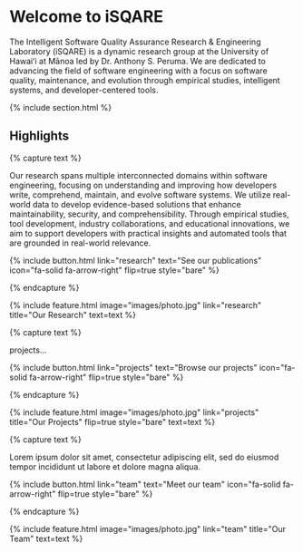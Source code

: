 ---
---

# Welcome to iSQARE

The Intelligent Software Quality Assurance Research & Engineering Laboratory (iSQARE) is a dynamic research group at the University of Hawaiʻi at Mānoa led by Dr. Anthony S. Peruma. We are dedicated to advancing the field of software engineering with a focus on software quality, maintenance, and evolution through empirical studies, intelligent systems, and developer-centered tools.

{% include section.html %}

## Highlights

{% capture text %}

Our research spans multiple interconnected domains within software engineering, focusing on understanding and improving how developers write, comprehend, maintain, and evolve software systems. We utilize real-world data to develop evidence-based solutions that enhance maintainability, security, and comprehensibility. Through empirical studies, tool development, industry collaborations, and educational innovations, we aim to support developers with practical insights and automated tools that are grounded in real-world relevance.

{%
  include button.html
  link="research"
  text="See our publications"
  icon="fa-solid fa-arrow-right"
  flip=true
  style="bare"
%}

{% endcapture %}

{%
  include feature.html
  image="images/photo.jpg"
  link="research"
  title="Our Research"
  text=text
%}

{% capture text %}

projects...

{%
  include button.html
  link="projects"
  text="Browse our projects"
  icon="fa-solid fa-arrow-right"
  flip=true
  style="bare"
%}

{% endcapture %}

{%
  include feature.html
  image="images/photo.jpg"
  link="projects"
  title="Our Projects"
  flip=true
  style="bare"
  text=text
%}

{% capture text %}

Lorem ipsum dolor sit amet, consectetur adipiscing elit, sed do eiusmod tempor incididunt ut labore et dolore magna aliqua.

{%
  include button.html
  link="team"
  text="Meet our team"
  icon="fa-solid fa-arrow-right"
  flip=true
  style="bare"
%}

{% endcapture %}

{%
  include feature.html
  image="images/photo.jpg"
  link="team"
  title="Our Team"
  text=text
%}
